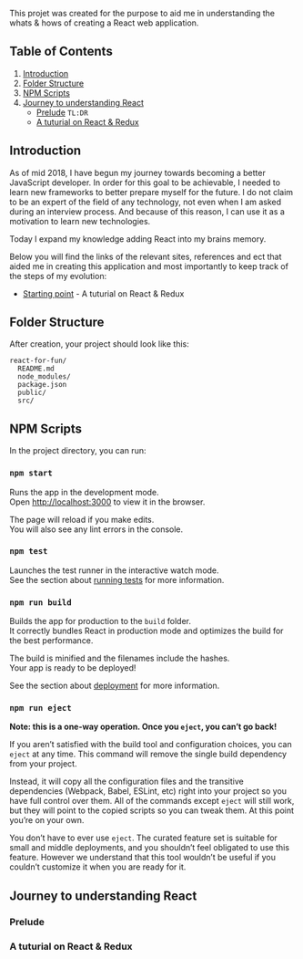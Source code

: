 This projet was created for the purpose to aid me in understanding the whats & hows of creating a React web application.

## Table of Contents

1. [Introduction](#introduction)
2. [Folder Structure](#folder-structure)
3. [NPM Scripts](#npm-scripts)
4. [Journey to understanding React](#journey-to-understanding-react)
	* [Prelude](#journey-to-understanding-react-prelude) `TL:DR`
	* [A tuturial on React & Redux]()

## Introduction

As of mid 2018, I have begun my journey towards becoming a better JavaScript developer. In order for this goal to be achievable, I needed to learn new frameworks to better prepare myself for the future. I do not claim to be an expert of the field of any technology, not even when I am asked during an interview process. And because of this reason, I can use it as a motivation to learn new technologies.

Today I expand my knowledge adding React into my brains memory.

Below you will find the links of the relevant sites, references and ect that aided me in creating this application and most importantly to keep track of the steps of my evolution:

- [Starting point](https://hackernoon.com/a-guide-to-creating-web-applications-with-react-and-redux-2f6bc0775951) - A tuturial on React & Redux

## Folder Structure

After creation, your project should look like this:

```
react-for-fun/
  README.md
  node_modules/
  package.json
  public/
  src/
```

## NPM Scripts

In the project directory, you can run:

### `npm start`

Runs the app in the development mode.<br>
Open [http://localhost:3000](http://localhost:3000) to view it in the browser.

The page will reload if you make edits.<br>
You will also see any lint errors in the console.

### `npm test`

Launches the test runner in the interactive watch mode.<br>
See the section about [running tests](#running-tests) for more information.

### `npm run build`

Builds the app for production to the `build` folder.<br>
It correctly bundles React in production mode and optimizes the build for the best performance.

The build is minified and the filenames include the hashes.<br>
Your app is ready to be deployed!

See the section about [deployment](#deployment) for more information.

### `npm run eject`

**Note: this is a one-way operation. Once you `eject`, you can’t go back!**

If you aren’t satisfied with the build tool and configuration choices, you can `eject` at any time. This command will remove the single build dependency from your project.

Instead, it will copy all the configuration files and the transitive dependencies (Webpack, Babel, ESLint, etc) right into your project so you have full control over them. All of the commands except `eject` will still work, but they will point to the copied scripts so you can tweak them. At this point you’re on your own.

You don’t have to ever use `eject`. The curated feature set is suitable for small and middle deployments, and you shouldn’t feel obligated to use this feature. However we understand that this tool wouldn’t be useful if you couldn’t customize it when you are ready for it.

## Journey to understanding React

### Prelude

### A tuturial on React & Redux